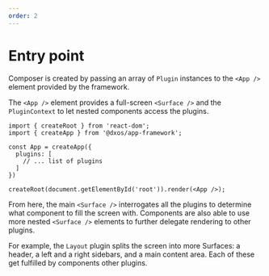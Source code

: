 ```yaml
---
order: 2
---
```


# Entry point

Composer is created by passing an array of `Plugin` instances to the `<App />` element provided by the framework.

The `<App />` element provides a full-screen `<Surface />` and the `PluginContext` to let nested components access the plugins.

```tsx
import { createRoot } from 'react-dom';
import { createApp } from '@dxos/app-framework';

const App = createApp({
  plugins: [
    // ... list of plugins
  ]
})

createRoot(document.getElementById('root')).render(<App />);
```

From here, the main `<Surface />` interrogates all the plugins to determine what component to fill the screen with. Components are also able to use more nested `<Surface />` elements to further delegate rendering to other plugins.

For example, the `Layout` plugin splits the screen into more Surfaces: a header, a left and a right sidebars, and a main content area. Each of these get fulfilled by components other plugins.
